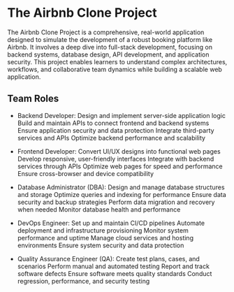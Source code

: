 # The Airbnb Clone Project

The Airbnb Clone Project is a comprehensive, real-world application designed to simulate the development of a robust booking platform like Airbnb. It involves a deep dive into full-stack development, focusing on backend systems, database design, API development, and application security. This project enables learners to understand complex architectures, workflows, and collaborative team dynamics while building a scalable web application.

## Team Roles
- Backend Developer:
Design and implement server-side application logic
Build and maintain APIs to connect frontend and backend systems
Ensure application security and data protection
Integrate third-party services and APIs
Optimize backend performance and scalability

- Frontend Developer:
Convert UI/UX designs into functional web pages
Develop responsive, user-friendly interfaces
Integrate with backend services through APIs
Optimize web pages for speed and performance
Ensure cross-browser and device compatibility

- Database Administrator (DBA):
Design and manage database structures and storage
Optimize queries and indexing for performance
Ensure data security and backup strategies
Perform data migration and recovery when needed
Monitor database health and performance

- DevOps Engineer:
Set up and maintain CI/CD pipelines
Automate deployment and infrastructure provisioning
Monitor system performance and uptime
Manage cloud services and hosting environments
Ensure system security and data protection

- Quality Assurance Engineer (QA):
Create test plans, cases, and scenarios
Perform manual and automated testing
Report and track software defects
Ensure software meets quality standards
Conduct regression, performance, and security testing